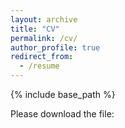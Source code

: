 ```yaml
---
layout: archive
title: "CV"
permalink: /cv/
author_profile: true
redirect_from:
  - /resume
---
```


{% include base_path %}

Please download the file:
